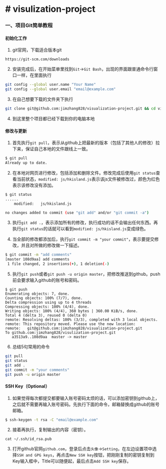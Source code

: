 # # visulization-project

### 一、项目Git简单教程

#### 初始化工作

1. git官网，下载适合版本git

```
https://git-scm.com/downloads
```

2. 安装完成后，在开始菜单里找到`Git`->`Git Bash`，出现的界面跟普通命令行窗口一样，在里面执行

```bash
git config --global user.name "Your Name"
git config --global user.email "email@example.com"
```

3. 在自己想要下载的文件夹下执行

```bash
git clone git@github.com:jimzhang828/visualization-project.git && cd visualization-project
```

4. 到这里整个项目都已经下载到你的电脑本地

#### 修改与更新

1. 首先执行`git pull`，表示从github上把最新的版本（包括了其他人的修改）拉下来，保证自己本地的文件跟线上一致。

```bash
$ git pull
Already up to date.
```

2. 在本地对网页进行修改，包括添加和删除文件。修改完成后使用`git status`查看当前状态，`modified: js/hkisland.js`表示该js文件被修改过，颜色为红色表示该修改没有添加。

```bash
$ git status
......
	modified:   js/hkisland.js

no changes added to commit (use "git add" and/or "git commit -a")
```

3. 执行`git add .`，表示添加所有的修改，执行成功的话不会输出任何东西。再执行`git status`的话就可以看到`modified: js/hkisland.js`变成绿色。

4. 当全部的修改都添加后，执行`git commit -m "your commit"`，表示要提交修改，并且对所做的修改做一下描述。

```bash
$ git commit -m "add comments"
[master 108d9aa] add comments
 1 file changed, 2 insertions(+), 1 deletion(-)
```

5. 执行`git push`或者`git push -u origin master`，把修改推送到github。push前会要求输入github的账号和密码。

```
$ git push
Enumerating objects: 7, done.
Counting objects: 100% (7/7), done.
Delta compression using up to 4 threads
Compressing objects: 100% (4/4), done.
Writing objects: 100% (4/4), 360 bytes | 360.00 KiB/s, done.
Total 4 (delta 3), reused 0 (delta 0)
remote: Resolving deltas: 100% (3/3), completed with 3 local objects.
remote: This repository moved. Please use the new location:
remote:   git@github.com:jimzhang828/visualization-project.git
To github.com:jimzhang828/visulization-project.git
   a3513a9..108d9aa  master -> master
```

6. 总结5句常用的命令

```bash
git pull
git status
git add .
git commit -m "your comments"
git push -u origin master
```

#### SSH Key（Optional）

1. 如果觉得每次都提交都要输入账号密码太烦的话，可以添加密钥到github上，之后就不需要再输入账号密码。先执行下面的命令，邮箱替换成github的账号邮箱。

```bash
$ ssh-keygen -t rsa -C "email@example.com"
```

2. 接着再执行，复制输出的内容（密钥）。

```
cat ~/.ssh/id_rsa.pub
```

3. 打开github官网`github.com`，登录后点击`头像`->`Setting`，在左边设置项中选择`SSH and GPG keys`，再点击`New SSH key`按钮，把刚刚复制的密钥复制到Key输入框中，Title可以随便起，最后点击`Add SSH key`保存。